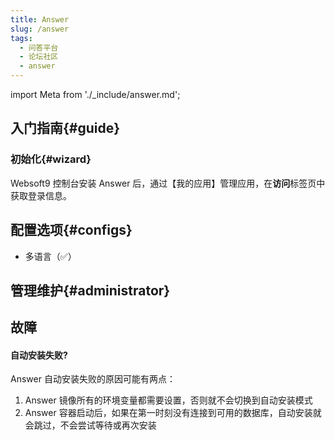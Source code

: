 ```yaml
---
title: Answer
slug: /answer
tags:
  - 问答平台
  - 论坛社区
  - answer
---
```


import Meta from './_include/answer.md';

<Meta name="meta" />

## 入门指南{#guide}

### 初始化{#wizard}

Websoft9 控制台安装 Answer 后，通过【我的应用】管理应用，在**访问**标签页中获取登录信息。  


## 配置选项{#configs}

- 多语言（✅）


## 管理维护{#administrator}


## 故障

#### 自动安装失败?

Answer 自动安装失败的原因可能有两点：

1. Answer 镜像所有的环境变量都需要设置，否则就不会切换到自动安装模式
2. Answer 容器启动后，如果在第一时刻没有连接到可用的数据库，自动安装就会跳过，不会尝试等待或再次安装